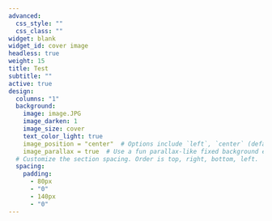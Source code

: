 ```yaml
---
advanced:
  css_style: ""
  css_class: ""
widget: blank
widget_id: cover image
headless: true
weight: 15
title: Test
subtitle: ""
active: true
design:
  columns: "1"
  background:
    image: image.JPG
    image_darken: 1
    image_size: cover
    text_color_light: true
    image_position = "center"  # Options include `left`, `center` (default), or `right`.
    image_parallax = true  # Use a fun parallax-like fixed background effect? true/false
  # Customize the section spacing. Order is top, right, bottom, left.
  spacing: 
    padding:
      - 80px
      - "0"
      - 140px
      - "0"
---
```

